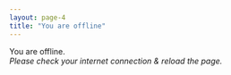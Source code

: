 ```yaml
---
layout: page-4
title: "You are offline"
---
```

You are offline. <br />
<i>Please check your internet connection & reload the page.</i>
